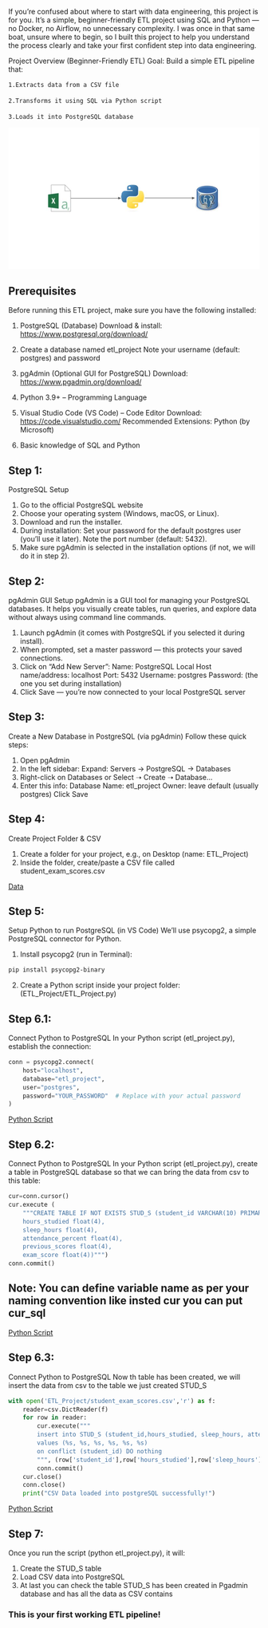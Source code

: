 If you’re confused about where to start with data engineering, this project is for you. It’s a simple, beginner-friendly ETL project using SQL and Python — no Docker, no Airflow, no unnecessary complexity. I was once in that same boat, unsure where to begin, so I built this project to help you understand the process clearly and take your first confident step into data engineering.

Project Overview (Beginner-Friendly ETL)
Goal:
Build a simple ETL pipeline that:

    1.Extracts data from a CSV file

    2.Transforms it using SQL via Python script

    3.Loads it into PostgreSQL database

![](https://github.com/MZelawat/Data-Engineering-Project-Beginner-Part1/blob/main/ETL.jpg)

## Prerequisites
Before running this ETL project, make sure you have the following installed:

1. PostgreSQL (Database)
Download & install: https://www.postgresql.org/download/

2. Create a database named etl_project
Note your username (default: postgres) and password

3. pgAdmin (Optional GUI for PostgreSQL)
Download: https://www.pgadmin.org/download/

4. Python 3.9+ – Programming Language

5. Visual Studio Code (VS Code) – Code Editor
Download: https://code.visualstudio.com/
Recommended Extensions: Python (by Microsoft)

6. Basic knowledge of SQL and Python



## Step 1:
PostgreSQL Setup
1. Go to the official PostgreSQL website
2. Choose your operating system (Windows, macOS, or Linux).
3. Download and run the installer.
4. During installation:
    Set your password for the default postgres user (you’ll use it later).
    Note the port number (default: 5432).
5. Make sure pgAdmin is selected in the installation options (if not, we will do it in step 2).

## Step 2:
pgAdmin GUI Setup
pgAdmin is a GUI tool for managing your PostgreSQL databases. It helps you visually create tables, run queries, and explore data without always using command line commands.
1. Launch pgAdmin (it comes with PostgreSQL if you selected it during install).
2. When prompted, set a master password — this protects your saved connections.
3. Click on “Add New Server”:
    Name: PostgreSQL Local
    Host name/address: localhost
    Port: 5432
    Username: postgres
    Password: (the one you set during installation)
4. Click Save — you’re now connected to your local PostgreSQL server


## Step 3:
Create a New Database in PostgreSQL (via pgAdmin)
Follow these quick steps:
1. Open pgAdmin
2. In the left sidebar: Expand: Servers → PostgreSQL → Databases
3. Right-click on Databases or Select ➝ Create ➝ Database…
4. Enter this info:
    Database Name: etl_project
    Owner: leave default (usually postgres)
    Click Save

## Step 4:
Create Project Folder & CSV
1. Create a folder for your project, e.g., on Desktop (name: ETL_Project)
2. Inside the folder, create/paste a CSV file called student_exam_scores.csv 

[Data](https://github.com/MZelawat/Data-Engineering-Project-Beginner-Part1/tree/main/Data)

## Step 5:
Setup Python to run PostgreSQL (in VS Code)
We’ll use psycopg2, a simple PostgreSQL connector for Python.
1. Install psycopg2 (run in Terminal):
```bash 
pip install psycopg2-binary
```
2. Create a Python script inside your project folder: (ETL_Project/ETL_Project.py)

## Step 6.1:
Connect Python to PostgreSQL
In your Python script (etl_project.py), establish the connection:
```python
conn = psycopg2.connect(
    host="localhost",
    database="etl_project",
    user="postgres",
    password="YOUR_PASSWORD"  # Replace with your actual password
)
```
[Python Script](https://github.com/MZelawat/Data-Engineering-Project-Beginner-Part1/tree/main/Python%20script)


## Step 6.2:
Connect Python to PostgreSQL
In your Python script (etl_project.py), create a table in PostgreSQL database so that we can bring the data from csv to this table:
```python
cur=conn.cursor() 
cur.execute (
    """CREATE TABLE IF NOT EXISTS STUD_S (student_id VARCHAR(10) PRIMARY KEY, 
    hours_studied float(4),
    sleep_hours float(4),
    attendance_percent float(4),
    previous_scores float(4),
    exam_score float(4))""")
conn.commit()
```
## Note: You can define variable name as per your naming convention like insted cur you can put cur_sql
[Python Script](https://github.com/MZelawat/Data-Engineering-Project-Beginner-Part1/tree/main/Python%20script)

## Step 6.3:
Connect Python to PostgreSQL
Now th table has been created, we will insert the data from csv to the table we just created STUD_S
```python
with open('ETL_Project/student_exam_scores.csv','r') as f:
    reader=csv.DictReader(f)
    for row in reader:
        cur.execute("""
        insert into STUD_S (student_id,hours_studied, sleep_hours, attendance_percent, previous_scores, exam_score)
        values (%s, %s, %s, %s, %s, %s)
        on conflict (student_id) DO nothing
        """, (row['student_id'],row['hours_studied'],row['sleep_hours'],row['attendance_percent'],row['previous_scores'],row['exam_score']))
        conn.commit()
    cur.close()
    conn.close()
    print("CSV Data loaded into postgreSQL successfully!")
```
[Python Script](https://github.com/MZelawat/Data-Engineering-Project-Beginner-Part1/tree/main/Python%20script)

## Step 7:
Once you run the script (python etl_project.py), it will:
1. Create the STUD_S table
2. Load CSV data into PostgreSQL
3. At last you can check the table STUD_S has been created in Pgadmin database and has all the data as CSV contains

### This is your first working ETL pipeline!
